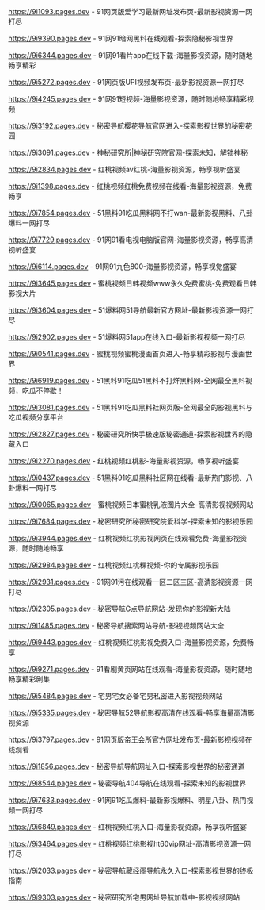 
https://9i1093.pages.dev - 91网页版爱学习最新网址发布页-最新影视资源一网打尽

https://9i9390.pages.dev - 91网91暗网黑料在线观看-探索隐秘影视世界

https://9i6344.pages.dev - 91网91看片app在线下载-海量影视资源，随时随地畅享精彩

https://9i5272.pages.dev - 91网页版UPI视频发布页-最新影视资源一网打尽

https://9i4245.pages.dev - 91网91短视频-海量影视资源，随时随地畅享精彩视频

https://9i3192.pages.dev - 秘密导航樱花导航官网进入-探索影视世界的秘密花园

https://9i3091.pages.dev - 神秘研究所|神秘研究院官网-探索未知，解锁神秘

https://9i2834.pages.dev - 红桃视频av红桃-海量影视资源，畅享视听盛宴

https://9i1398.pages.dev - 红桃视频红桃免费视频在线看-海量影视资源，免费畅享

https://9i7854.pages.dev - 51黑料91吃瓜黑料网不打wan-最新影视黑料、八卦爆料一网打尽

https://9i7729.pages.dev - 91网91看电视电脑版官网-海量影视资源，畅享高清视听盛宴

https://9i6114.pages.dev - 91网91九色800-海量影视资源，畅享视觉盛宴

https://9i3645.pages.dev - 蜜桃视频日韩视频www永久免费蜜桃-免费观看日韩影视大片

https://9i3604.pages.dev - 51爆料网51导航最新官方网址-最新影视资源一网打尽

https://9i2902.pages.dev - 51爆料网51app在线入口-最新影视视频一网打尽

https://9i0541.pages.dev - 蜜桃视频蜜桃漫画首页进入-畅享精彩影视与漫画世界

https://9i6919.pages.dev - 51黑料91吃瓜51黑料不打烊黑料网-全网最全黑料视频，吃瓜不停歇！

https://9i3081.pages.dev - 51黑料91吃瓜黑料社网页版-全网最全的影视黑料与吃瓜视频分享平台

https://9i2827.pages.dev - 秘密研究所快手极速版秘密通道-探索影视世界的隐藏入口

https://9i2270.pages.dev - 红桃视频红桃影-海量影视资源，畅享视听盛宴

https://9i0437.pages.dev - 51黑料91吃瓜黑料社区网在线看-最新热门影视、八卦爆料一网打尽

https://9i0065.pages.dev - 蜜桃视频日本蜜桃乳液图片大全-高清影视视频网站

https://9i7684.pages.dev - 秘密研究所秘密研究院爱科学-探索未知的影视乐园

https://9i3944.pages.dev - 红桃视频红桃影视网页在线观看免费-海量影视资源，随时随地畅享

https://9i2984.pages.dev - 红桃视频红桃粿视频-你的专属影视乐园

https://9i2931.pages.dev - 91网91污在线观看一区二区三区-高清影视资源一网打尽

https://9i2305.pages.dev - 秘密导航G点导航网站-发现你的影视新大陆

https://9i1485.pages.dev - 秘密导航搜索网站导航-影视视频网站大全

https://9i9443.pages.dev - 红桃视频红桃影视免费入口-海量影视资源，免费畅享

https://9i9271.pages.dev - 91看剧黄页网站在线观看-海量影视资源，随时随地畅享精彩剧集

https://9i5484.pages.dev - 宅男宅女必备宅男私密进入影视视频网站

https://9i5335.pages.dev - 秘密导航52导航影视高清在线观看-畅享海量高清影视资源

https://9i3797.pages.dev - 91网页版帝王会所官方网址发布页-最新影视视频在线观看

https://9i1856.pages.dev - 秘密导航导航网址入口-探索影视世界的秘密通道

https://9i8544.pages.dev - 秘密导航404导航在线观看-探索未知的影视世界

https://9i7633.pages.dev - 91网91吃瓜爆料-最新影视爆料、明星八卦、热门视频一网打尽

https://9i6849.pages.dev - 红桃视频红桃入口-海量影视资源，畅享视听盛宴

https://9i3464.pages.dev - 红桃视频红桃影视ht60vip网址-高清影视资源一网打尽

https://9i2033.pages.dev - 秘密导航藏经阁导航永久入口-探索影视世界的终极指南

https://9i9303.pages.dev - 秘密研究所宅男网址导航加载中-影视视频网站

